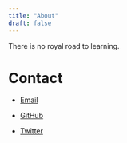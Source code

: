 ```yaml
---
title: "About"
draft: false
---
```


There is no royal road to learning.

# Contact

- [Email](mailto:tcrxaz@gmail.com)

- [GitHub](https://github.com/tcrxaz)

- [Twitter](https://twitter.com/tcrxaz)
